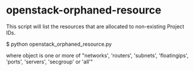 # openstack-orphaned-resource
This script will list the resources that are allocated to non-existing Project IDs.

$ python openstack_orphaned_resource.py <object> 

where object is one or more of "networks', 'routers', 'subnets', 'floatingips', 'ports', 'servers', 'secgroup' or 'all'"
